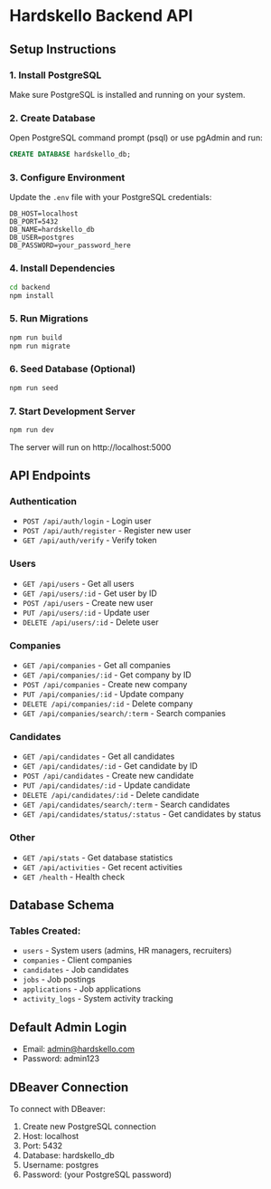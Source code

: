 # Hardskello Backend API

## Setup Instructions

### 1. Install PostgreSQL
Make sure PostgreSQL is installed and running on your system.

### 2. Create Database
Open PostgreSQL command prompt (psql) or use pgAdmin and run:
```sql
CREATE DATABASE hardskello_db;
```

### 3. Configure Environment
Update the `.env` file with your PostgreSQL credentials:
```env
DB_HOST=localhost
DB_PORT=5432
DB_NAME=hardskello_db
DB_USER=postgres
DB_PASSWORD=your_password_here
```

### 4. Install Dependencies
```bash
cd backend
npm install
```

### 5. Run Migrations
```bash
npm run build
npm run migrate
```

### 6. Seed Database (Optional)
```bash
npm run seed
```

### 7. Start Development Server
```bash
npm run dev
```

The server will run on http://localhost:5000

## API Endpoints

### Authentication
- `POST /api/auth/login` - Login user
- `POST /api/auth/register` - Register new user
- `GET /api/auth/verify` - Verify token

### Users
- `GET /api/users` - Get all users
- `GET /api/users/:id` - Get user by ID
- `POST /api/users` - Create new user
- `PUT /api/users/:id` - Update user
- `DELETE /api/users/:id` - Delete user

### Companies
- `GET /api/companies` - Get all companies
- `GET /api/companies/:id` - Get company by ID
- `POST /api/companies` - Create new company
- `PUT /api/companies/:id` - Update company
- `DELETE /api/companies/:id` - Delete company
- `GET /api/companies/search/:term` - Search companies

### Candidates
- `GET /api/candidates` - Get all candidates
- `GET /api/candidates/:id` - Get candidate by ID
- `POST /api/candidates` - Create new candidate
- `PUT /api/candidates/:id` - Update candidate
- `DELETE /api/candidates/:id` - Delete candidate
- `GET /api/candidates/search/:term` - Search candidates
- `GET /api/candidates/status/:status` - Get candidates by status

### Other
- `GET /api/stats` - Get database statistics
- `GET /api/activities` - Get recent activities
- `GET /health` - Health check

## Database Schema

### Tables Created:
- `users` - System users (admins, HR managers, recruiters)
- `companies` - Client companies
- `candidates` - Job candidates
- `jobs` - Job postings
- `applications` - Job applications
- `activity_logs` - System activity tracking

## Default Admin Login
- Email: admin@hardskello.com
- Password: admin123

## DBeaver Connection
To connect with DBeaver:
1. Create new PostgreSQL connection
2. Host: localhost
3. Port: 5432
4. Database: hardskello_db
5. Username: postgres
6. Password: (your PostgreSQL password)